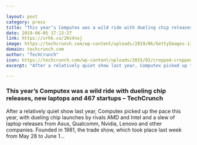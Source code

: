 ```yaml
---

layout: post
category: press
title: "This year’s Computex was a wild ride with dueling chip releases, new laptops and 467 startups"
date: 2019-06-05 17:13:27
link: https://vrhk.co/2KsVnxj
image: https://techcrunch.com/wp-content/uploads/2019/06/GettyImages-1146681839.jpg?w=600
domain: techcrunch.com
author: "TechCrunch"
icon: https://techcrunch.com/wp-content/uploads/2015/02/cropped-cropped-favicon-gradient.png?w=180
excerpt: "After a relatively quiet show last year, Computex picked up the pace this year, with dueling chip launches by rivals AMD and Intel and a slew of laptop releases from Asus, Qualcomm, Nvidia, Lenovo and other companies. Founded in 1981, the trade show, which took place last week from May 28 to June 1…"

---
```


### This year’s Computex was a wild ride with dueling chip releases, new laptops and 467 startups – TechCrunch

After a relatively quiet show last year, Computex picked up the pace this year, with dueling chip launches by rivals AMD and Intel and a slew of laptop releases from Asus, Qualcomm, Nvidia, Lenovo and other companies. Founded in 1981, the trade show, which took place last week from May 28 to June 1…